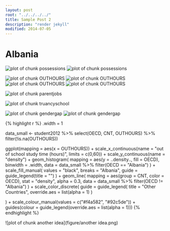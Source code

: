 ```yaml
---
layout: post
root: "../../../../"
title: Sample Post 2
description: "render jekyll"
modified: 2014-07-05
---
```


Albania
=============






![plot of chunk possessions](figure/possessions1.png) ![plot of chunk possessions](figure/possessions2.png) 


![plot of chunk OUTHOURS](figure/OUTHOURS1.png) ![plot of chunk OUTHOURS](figure/OUTHOURS2.png) ![plot of chunk OUTHOURS](figure/OUTHOURS3.png) ![plot of chunk OUTHOURS](figure/OUTHOURS4.png) 

![plot of chunk parentjobs](figure/parentjobs.png) 


![plot of chunk truancyschool](figure/truancyschool.png) 


![plot of chunk gendergap](figure/gendergap1.png) ![plot of chunk gendergap](figure/gendergap2.png) 


{% highlight r %}
.width = 1

data_small <- 
  student2012 %>%
  select(OECD, CNT, OUTHOURS) %>%
  filter(!is.na(OUTHOURS))

ggplot(mapping = aes(x = OUTHOURS)) + 
  scale_x_continuous(name = "out of school study time (hours)", limits = c(0,60)) +
  scale_y_continuous(name = "density") +
  geom_histogram(
    mapping = aes(y = ..density.., fill = OECD), 
    binwidth = .width,
    data = data_small %>% filter(OECD == "Albania")
  ) + 
  scale_fill_manual(
    values = "black",
    breaks = "Albania",
    guide = guide_legend(title = "")
  ) + 
  geom_line(
    mapping = aes(group = CNT, color = OECD), 
    stat = "density", 
    alpha = 0.3,
    data = data_small %>% filter(OECD != "Albania")
  ) +
  scale_color_discrete(
    guide = guide_legend(
      title = "Other Countries",
      override.aes = list(alpha = 1)
    )
    
  ) +
  scale_colour_manual(values = c("#f4a582", "#92c5de")) + guides(colour = guide_legend(override.aes = list(alpha = 1)))
{% endhighlight %}

![plot of chunk another idea](figure/another idea.png) 
